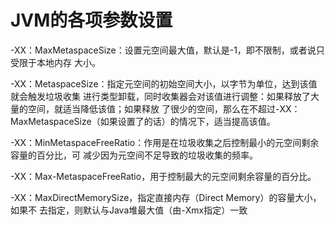 # JVM的各项参数设置

-XX：MaxMetaspaceSize：设置元空间最大值，默认是-1，即不限制，或者说只受限于本地内存
大小。

-XX：MetaspaceSize：指定元空间的初始空间大小，以字节为单位，达到该值就会触发垃圾收集
进行类型卸载，同时收集器会对该值进行调整：如果释放了大量的空间，就适当降低该值；如果释放
了很少的空间，那么在不超过-XX：MaxMetaspaceSize（如果设置了的话）的情况下，适当提高该值。

-XX：MinMetaspaceFreeRatio：作用是在垃圾收集之后控制最小的元空间剩余容量的百分比，可
减少因为元空间不足导致的垃圾收集的频率。

-XX：Max-MetaspaceFreeRatio，用于控制最大的元空间剩余容量的百分比。

-XX：MaxDirectMemorySize，指定直接内存（Direct Memory）的容量大小，如果不
去指定，则默认与Java堆最大值（由-Xmx指定）一致


